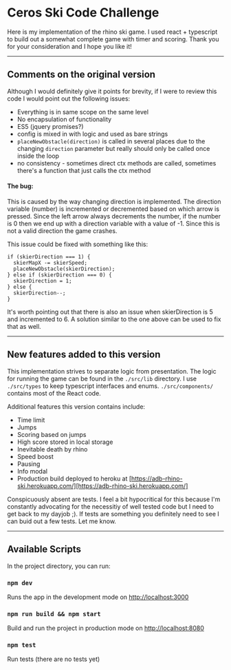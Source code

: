 # Ceros Ski Code Challenge

Here is my implementation of the rhino ski game. I used react + typescript to build out a somewhat complete game with timer and scoring. Thank you for your consideration and I hope you like it!

---

## Comments on the original version

Although I would definitely give it points for brevity, if I were to review this code I would point out the following issues:

- Everything is in same scope on the same level
- No encapsulation of functionality
- ES5 (jquery promises?)
- config is mixed in with logic and used as bare strings
- `placeNewObstacle(direction)` is called in several places due to the changing `direction` parameter but really should only be called once inside the loop
- no consistency - sometimes direct ctx methods are called, sometimes there's a function that just calls the ctx method

#### The bug:

This is caused by the way changing direction is implemented. The direction variable (number) is incremented or decremented based on which arrow is pressed. Since the left arrow always decrements the number, if the number is 0 then we end up with a direction variable with a value of -1. Since this is not a valid direction the game crashes.

This issue could be fixed with something like this:

```
if (skierDirection === 1) {
  skierMapX -= skierSpeed;
  placeNewObstacle(skierDirection);
} else if (skierDirection === 0) {
  skierDirection = 1;
} else {
  skierDirection--;
}
```

It's worth pointing out that there is also an issue when skierDirection is 5 and incremented to 6. A solution similar to the one above can be used to fix that as well.

---

## New features added to this version

This implementation strives to separate logic from presentation. The logic for running the game can be found in the `./src/lib` directory. I use `./src/types` to keep typescript interfaces and enums. `./src/components/` contains most of the React code.

Additional features this version contains include:

- Time limit
- Jumps
- Scoring based on jumps
- High score stored in local storage
- Inevitable death by rhino
- Speed boost
- Pausing
- Info modal
- Production build deployed to heroku at [https://adb-rhino-ski.herokuapp.com/][https://adb-rhino-ski.herokuapp.com/]

Conspicuously absent are tests. I feel a bit hypocritical for this because I'm constantly advocating for the necessitiy of well tested code but I need to get back to my dayjob ;). If tests are something you definitely need to see I can buid out a few tests. Let me know.

---

## Available Scripts

In the project directory, you can run:

### `npm dev`

Runs the app in the development mode on [http://localhost:3000](http://localhost:3000)

### `npm run build && npm start`

Build and run the project in production mode on [http://localhost:8080](http://localhost:8080)

### `npm test`

Run tests (there are no tests yet)

